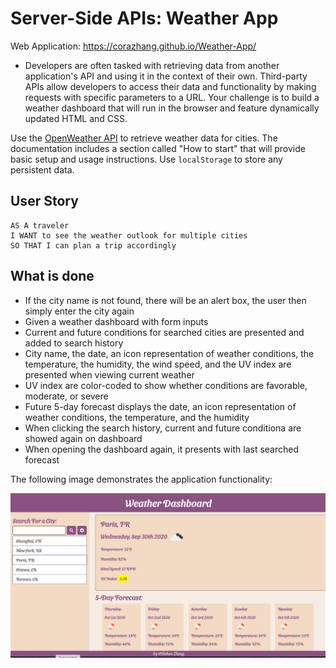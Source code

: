 # Server-Side APIs: Weather App
Web Application:  https://corazhang.github.io/Weather-App/
* Developers are often tasked with retrieving data from another application's API and using it in the context of their own. Third-party APIs allow developers to access their data and functionality by making requests with specific parameters to a URL. Your challenge is to build a weather dashboard that will run in the browser and feature dynamically updated HTML and CSS.


Use the [OpenWeather API](https://openweathermap.org/api) to retrieve weather data for cities. The documentation includes a section called "How to start" that will provide basic setup and usage instructions. Use `localStorage` to store any persistent data.

## User Story

```
AS A traveler
I WANT to see the weather outlook for multiple cities
SO THAT I can plan a trip accordingly
```

## What is done
* If the city name is not found, there will be an alert box, the user then simply enter the city again
* Given a weather dashboard with form inputs
* Current and future conditions for searched cities are presented and added to search history
* City name, the date, an icon representation of weather conditions, the temperature, the humidity, the wind speed, and the UV index are presented when viewing current weather
* UV index are color-coded to show whether conditions are favorable, moderate, or severe
* Future 5-day forecast displays the date, an icon representation of weather conditions, the temperature, and the humidity
* When clicking the search history, current and future conditiona are showed again on dashboard
* When opening the dashboard again, it presents with last searched forecast


The following image demonstrates the application functionality:

![alt text](Screen.png)

